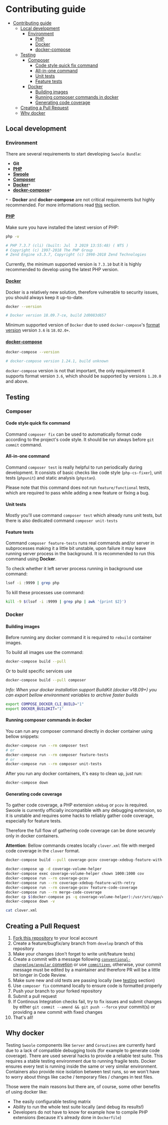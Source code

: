 # Contributing guide

- [Contributing guide](#contributing-guide)
  - [Local development](#local-development)
    - [Environment](#environment)
      - [PHP](#php)
      - [Docker](#docker)
      - [docker-compose](#docker-compose)
  - [Testing](#testing)
    - [Composer](#composer)
      - [Code style quick fix command](#code-style-quick-fix-command)
      - [All-in-one command](#all-in-one-command)
      - [Unit tests](#unit-tests)
      - [Feature tests](#feature-tests)
    - [Docker](#docker-1)
      - [Building images](#building-images)
      - [Running composer commands in docker](#running-composer-commands-in-docker)
      - [Generating code coverage](#generating-code-coverage)
  - [Creating a Pull Request](#creating-a-pull-request)
  - [Why docker](#why-docker)

## Local development

### Environment

There are several requirements to start developing `Swoole Bundle`:

- **Git**
- [**PHP**](#PHP)
- [**Swoole**](#Swoole)
- [**Composer**](#Composer)
- [**Docker**](#Docker)`*`
- [**docker-compose**](#docker-compose)`*`

`*` - **Docker** and **docker-compose** are not critical requirements but highly recommended. For more informations read [this](#why-docker) section.

#### [PHP](https://www.php.net/manual/en/install.php)

Make sure you have installed the latest version of PHP:

```sh
php -v

# PHP 7.3.7 (cli) (built: Jul  3 2019 13:55:48) ( NTS )
# Copyright (c) 1997-2018 The PHP Group
# Zend Engine v3.3.7, Copyright (c) 1998-2018 Zend Technologies
```

Currently, the minimum supported version is `7.3.10` but it is highly recommended to develop using the latest PHP version.

#### [Docker](https://docs.docker.com/install/)

Docker is a relatively new solution, therefore vulnerable to security issues, you should always keep it up-to-date.

```sh
docker --version

# Docker version 18.09.7-ce, build 2d0083d657
```

Minimum supported version of `Docker` due to used `docker-compose`'s [format version](https://docs.docker.com/compose/compose-file/compose-versioning/) version `3.6` is `18.02.0+`.

#### [docker-compose](https://docs.docker.com/compose/install/)

```sh
docker-compose --version

# docker-compose version 1.24.1, build unknown
```

`docker-compose` version is not that important, the only requirement it supports format version `3.6`, which should be supported by versions `1.20.0` and above.

## Testing

### Composer

#### Code style quick fix command

Command `composer fix` can be used to automatically format code according to the project's code style. It should be run always before `git commit` command.

#### All-in-one command

Command `composer test` is really helpful to run periodically during development. It consists of basic checks like code style (`php-cs-fixer`), unit tests (`phpunit`) and static analysis (`phpstan`).

Please note that this command does not run `feature/functional` tests, which are required to pass while adding a new feature or fixing a bug.

#### Unit tests

Mostly you'll use command `composer test` which already runs unit tests, but there is also dedicated command `composer unit-tests` 

#### Feature tests

Command `composer feature-tests` runs real commands and/or server in subprocesses making it a little bit unstable, upon failure it may leave running server process in the background. It is recommended to run this command using **Docker**.

To check whether it left server process running in background use command:
```sh
lsof -i :9999 | grep php
```

To kill these processes use command:

```sh
kill -9 $(lsof -i :9999 | grep php | awk '{print $2}')
```

### Docker

#### Building images

Before running any docker command it is required to `rebuild` container images.

To build all images use the command:

```sh
docker-compose build --pull
```

Or to build specific services use

```sh
docker-compose build --pull composer
```

*Info: When your docker installation support BuildKit (docker v18.09+) you can export bellow environment variables to archive faster builds*

```sh
export COMPOSE_DOCKER_CLI_BUILD="1"
export DOCKER_BUILDKIT="1"
```

#### Running composer commands in docker

You can run any composer command directly in docker container using bellow snippets:

```sh
docker-compose run --rm composer test
# or
docker-compose run --rm composer feature-tests
# or
docker-compose run --rm composer unit-tests
```

After you run any docker containers, it's easy to clean up, just run:

```sh
docker-compose down
```

#### Generating code coverage

To gather code coverage, a PHP extension `xdebug` or `pcov` is required. Swoole is currently officially incompatible with any debugging extension, so it is unstable and requires some hacks to reliably gather code coverage, especially for feature tests.

Therefore the full flow of gathering code coverage can be done securely only in docker containers.

**Attention**: Bellow commands creates locally `clover.xml` file with merged code coverage in the `clover` format.

```sh
docker-compose build --pull coverage-pcov coverage-xdebug-feature-with-retry merge-code-coverage

docker-compose up -d coverage-volume-helper
docker-compose exec coverage-volume-helper chown 1000:1000 cov
docker-compose run --rm coverage-pcov
docker-compose run --rm coverage-xdebug-feature-with-retry
docker-compose run --rm coverage-pcov feature-code-coverage
docker-compose run --rm merge-code-coverage
docker cp $(docker-compose ps -q coverage-volume-helper):/usr/src/app/cov/clover.xml clover.xml
docker-compose down -v

cat clover.xml
```

## Creating a Pull Request

1. [Fork this repository](https://help.github.com/en/articles/fork-a-repo) to your local account
2. Create a feature/bugfix/any branch from `develop` branch of this repository
3. Make your changes (don't forget to write unit/feature tests)
4. Create a commit with a message following [`conventional-changelog/angular` convetion](https://github.com/conventional-changelog/conventional-changelog/tree/master/packages/conventional-changelog-angular) or use [`commitizen`](https://github.com/commitizen/cz-cli), otherwise, your commit message must be edited by a maintainer and therefore PR will be a little bit longer in Code Review.
5. Make sure new and old tests are passing locally (see [testing](#Testing) section)
6. Use `composer fix` command locally to ensure code is formatted properly
7. Push your branch to your forked repository
8. Submit a pull request
9. If Continous Integration checks fail, try to fix issues and submit changes by either `git commit --amend && git push --force` your commit(s) or providing a new commit with fixed changes
10. That's all!

## Why docker

Testing `Swoole` components like `Server` and `Coroutines` are currently hard due to a lack of compatible debugging tools (for example to generate code coverage). There are used several hacks to provide a reliable test suite. This requires a stable testing environment due to running fragile tests. Docker ensures every test is running inside the same or very similar environment. Containers also provide nice isolation between test runs, so we won't have to worry about things like cache / temporary files / changes in test files.

Those were the main reasons but there are, of course, some other benefits of using docker like:

- The easily configurable testing matrix
- Ability to run the whole test suite locally (and debug its results!)
- Developers do not have to know for example how to compile PHP extensions (because it's already done in `Dockerfile`)
